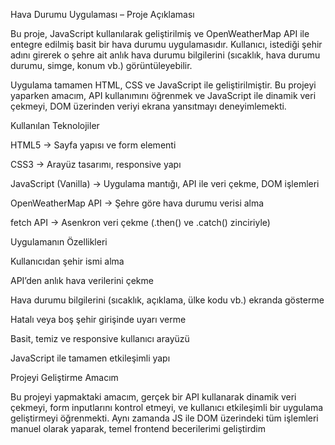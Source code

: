 Hava Durumu Uygulaması – Proje Açıklaması 


Bu proje, JavaScript kullanılarak geliştirilmiş ve OpenWeatherMap API ile entegre edilmiş basit bir hava durumu uygulamasıdır. Kullanıcı, istediği şehir adını girerek o şehre ait anlık hava durumu bilgilerini (sıcaklık, hava durumu durumu, simge, konum vb.) görüntüleyebilir.

Uygulama tamamen HTML, CSS ve JavaScript ile geliştirilmiştir. Bu projeyi yaparken amacım, API kullanımını öğrenmek ve JavaScript ile dinamik veri çekmeyi, DOM üzerinden veriyi ekrana yansıtmayı deneyimlemekti.

 Kullanılan Teknolojiler

HTML5 → Sayfa yapısı ve form elementi

CSS3 → Arayüz tasarımı, responsive yapı

JavaScript (Vanilla) → Uygulama mantığı, API ile veri çekme, DOM işlemleri

OpenWeatherMap API → Şehre göre hava durumu verisi alma

fetch API → Asenkron veri çekme (.then() ve .catch() zinciriyle)

 Uygulamanın Özellikleri

Kullanıcıdan şehir ismi alma

API’den anlık hava verilerini çekme

Hava durumu bilgilerini (sıcaklık, açıklama, ülke kodu vb.) ekranda gösterme

Hatalı veya boş şehir girişinde uyarı verme

Basit, temiz ve responsive kullanıcı arayüzü

JavaScript ile tamamen etkileşimli yapı



 Projeyi Geliştirme Amacım

Bu projeyi yapmaktaki amacım, gerçek bir API kullanarak dinamik veri çekmeyi, form inputlarını kontrol etmeyi, ve kullanıcı etkileşimli bir uygulama geliştirmeyi öğrenmekti. Aynı zamanda JS ile DOM üzerindeki tüm işlemleri manuel olarak yaparak, temel frontend becerilerimi geliştirdim



